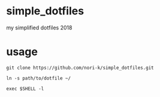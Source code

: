 # simple_dotfiles
my simplified dotfiles 2018 

# usage

`git clone https://github.com/nori-k/simple_dotfiles.git`

`ln -s path/to/dotfile ~/`

`exec $SHELL -l`


